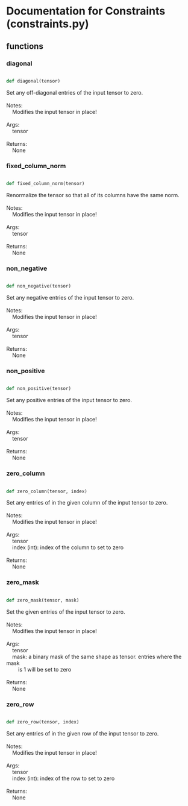 # Documentation for Constraints (constraints.py)

## functions

### diagonal
```py

def diagonal(tensor)

```



Set any off-diagonal entries of the input tensor to zero.<br /><br />Notes:<br />&nbsp;&nbsp;&nbsp;&nbsp;Modifies the input tensor in place!<br /><br />Args:<br />&nbsp;&nbsp;&nbsp;&nbsp;tensor<br /><br />Returns:<br />&nbsp;&nbsp;&nbsp;&nbsp;None


### fixed\_column\_norm
```py

def fixed_column_norm(tensor)

```



Renormalize the tensor so that all of its columns have the same norm.<br /><br />Notes:<br />&nbsp;&nbsp;&nbsp;&nbsp;Modifies the input tensor in place!<br /><br />Args:<br />&nbsp;&nbsp;&nbsp;&nbsp;tensor<br /><br />Returns:<br />&nbsp;&nbsp;&nbsp;&nbsp;None


### non\_negative
```py

def non_negative(tensor)

```



Set any negative entries of the input tensor to zero.<br /><br />Notes:<br />&nbsp;&nbsp;&nbsp;&nbsp;Modifies the input tensor in place!<br /><br />Args:<br />&nbsp;&nbsp;&nbsp;&nbsp;tensor<br /><br />Returns:<br />&nbsp;&nbsp;&nbsp;&nbsp;None


### non\_positive
```py

def non_positive(tensor)

```



Set any positive entries of the input tensor to zero.<br /><br />Notes:<br />&nbsp;&nbsp;&nbsp;&nbsp;Modifies the input tensor in place!<br /><br />Args:<br />&nbsp;&nbsp;&nbsp;&nbsp;tensor<br /><br />Returns:<br />&nbsp;&nbsp;&nbsp;&nbsp;None


### zero\_column
```py

def zero_column(tensor, index)

```



Set any entries of in the given column of the input tensor to zero.<br /><br />Notes:<br />&nbsp;&nbsp;&nbsp;&nbsp;Modifies the input tensor in place!<br /><br />Args:<br />&nbsp;&nbsp;&nbsp;&nbsp;tensor<br />&nbsp;&nbsp;&nbsp;&nbsp;index (int): index of the column to set to zero<br /><br />Returns:<br />&nbsp;&nbsp;&nbsp;&nbsp;None


### zero\_mask
```py

def zero_mask(tensor, mask)

```



Set the given entries of the input tensor to zero.<br /><br />Notes:<br />&nbsp;&nbsp;&nbsp;&nbsp;Modifies the input tensor in place!<br /><br />Args:<br />&nbsp;&nbsp;&nbsp;&nbsp;tensor<br />&nbsp;&nbsp;&nbsp;&nbsp;mask: a binary mask of the same shape as tensor. entries where the mask<br />&nbsp;&nbsp;&nbsp;&nbsp;&nbsp;&nbsp;&nbsp;&nbsp;is 1 will be set to zero<br /><br />Returns:<br />&nbsp;&nbsp;&nbsp;&nbsp;None


### zero\_row
```py

def zero_row(tensor, index)

```



Set any entries of in the given row of the input tensor to zero.<br /><br />Notes:<br />&nbsp;&nbsp;&nbsp;&nbsp;Modifies the input tensor in place!<br /><br />Args:<br />&nbsp;&nbsp;&nbsp;&nbsp;tensor<br />&nbsp;&nbsp;&nbsp;&nbsp;index (int): index of the row to set to zero<br /><br />Returns:<br />&nbsp;&nbsp;&nbsp;&nbsp;None

